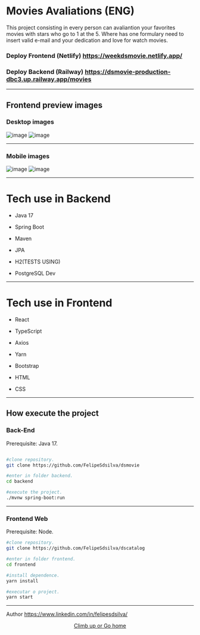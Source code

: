 
# Movies Avaliations (ENG) 

This project consisting in every person can avaliantion your favorites movies with stars who go to 1 at the 5.
Where has one formulary need to insert valid e-mail and your dedication and love for watch movies.

### Deploy Frontend (Netlify) https://weekdsmovie.netlify.app/

### Deploy Backend (Railway) https://dsmovie-production-dbc3.up.railway.app/movies
________________________________________________________________________________________________________________________
## Frontend preview images

### Desktop images
![image](https://user-images.githubusercontent.com/47900701/214619856-1381c57a-3936-457e-85d5-14c32cb23041.png)
![image](https://user-images.githubusercontent.com/47900701/214620198-2cdbe186-1200-4011-85f9-9803770837ef.png)
________________________________________________________________________________________________________________________
### Mobile images
![image](https://user-images.githubusercontent.com/47900701/214620871-46798874-a0e4-4363-adb1-9dda61c960be.png)
![image](https://user-images.githubusercontent.com/47900701/214620675-98178fc8-5532-4e7e-8a75-09c8702bdb88.png)
________________________________________________________________________________________________________________________
# Tech use in Backend

- Java 17

- Spring Boot

- Maven

- JPA
 
- H2(TESTS USING)

- PostgreSQL Dev

________________________________________________________________________________________________________________________
# Tech use in Frontend

- React

- TypeScript

- Axios

- Yarn

- Bootstrap

- HTML

- CSS

________________________________________________________________________________________________________________________
## How execute the project

### Back-End

Prerequisite: Java 17.
```bash

#clone repository.
git clone https://github.com/FelipeSdsilva/dsmovie

#enter in folder backend.
cd backend

#execute the project.
./mvnw spring-boot:run
```
________________________________________________________________________________________________________________________
### Frontend Web

Prerequisite: Node.
```bash
#clone repository.
git clone https://github.com/FelipeSdsilva/dscatalog

#enter in folder frontend.
cd frontend

#install dependence.
yarn install

#executar o project.
yarn start
```
________________________________________________________________________________________________________________________
Author https://www.linkedin.com/in/felipesdsilva/

<div align="center"><a href="#top">Climb up or Go home</a> </div>
